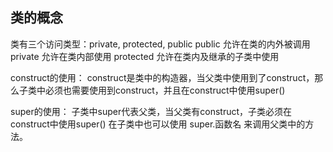 ## 类的概念
类有三个访问类型：private, protected, public
public 允许在类的内外被调用
private 允许在类内部使用
protected 允许在类内及继承的子类中使用

construct的使用：
construct是类中的构造器，当父类中使用到了construct，那么子类中必须也需要使用到construct，并且在construct中使用super()

super的使用：
子类中super代表父类，当父类有construct，子类必须在construct中使用super()
在子类中也可以使用 super.函数名 来调用父类中的方法。